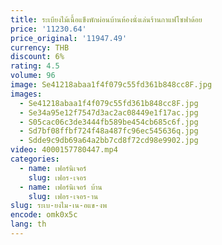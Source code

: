 ```yaml
---
title: ระเบียงไม้เนื้อแข็งพักผ่อนบ้านห้องนั่งเล่นร้านกาแฟโซฟาด้อย
price: '11230.64'
price_original: '11947.49'
currency: THB
discount: 6%
rating: 4.5
volume: 96
image: Se41218abaa1f4f079c55fd361b848cc8F.jpg
images:
  - Se41218abaa1f4f079c55fd361b848cc8F.jpg
  - Se34a95e12f7547d3ac2ac08449e1f17ac.jpg
  - S05cac06c3de3444fb589be454cb685c6f.jpg
  - Sd7bf08ffbf724f48a487fc96ec545636q.jpg
  - Sdde9c9db69a64a2bb7cd8f72cd98e9902.jpg
video: 4000157780447.mp4
categories:
  - name: เฟอร์นิเจอร์
    slug: เฟอร-เจอร
  - name: เฟอร์นิเจอร์ บ้าน
    slug: เฟอร-เจอร-าน
slug: ระเบ-ยงไม-เน-อแข-งพ
encode: omk0x5c
lang: th
---
```

  
